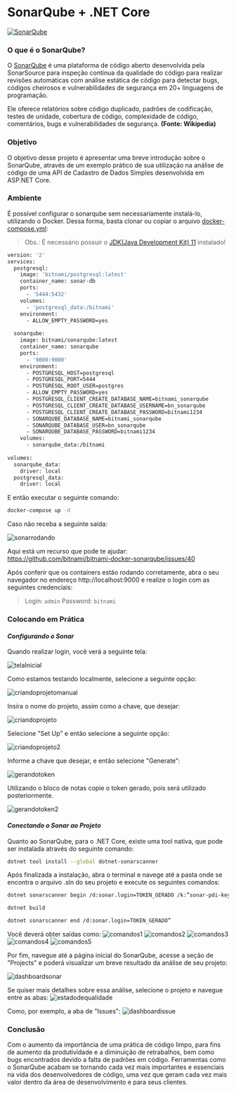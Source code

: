 # SonarQube + .NET Core

[![SonarQube](https://miro.medium.com/max/1400/1*RCowy6wN9oGxDOy7NRh8lQ.png)](https://www.sonarqube.org/)


### O que é o SonarQube?

O [SonarQube](https://www.sonarqube.org/) é uma plataforma de código aberto desenvolvida pela SonarSource para inspeção contínua da qualidade do código para realizar revisões automáticas com análise estática de código para detectar bugs, códigos cheirosos e vulnerabilidades de segurança em 20+ linguagens de programação.

Ele oferece relatórios sobre código duplicado, padrões de codificação, testes de unidade, cobertura de código, complexidade de código, comentários, bugs e vulnerabilidades de segurança. **(Fonte: Wikipedia)**


### Objetivo

O objetivo desse projeto é apresentar uma breve introdução sobre o SonarQube, através de um exemplo prático de sua utilização na análise de código de uma API de Cadastro de Dados Simples desenvolvida em ASP.NET Core.


### Ambiente

É possível configurar o sonarqube sem necessariamente instalá-lo, utilizando o Docker. Dessa forma, basta clonar ou copiar o arquivo [docker-compose.yml](https://github.com/ingridglima/sonarqube-project/blob/main/docker-compose.yml):

> Obs.: É necessário possuir o [JDK(Java Development Kit) 11](https://www.oracle.com/br/java/technologies/javase/jdk11-archive-downloads.html)  instalado!

```sh
version: '2'
services:
  postgresql:
    image: 'bitnami/postgresql:latest'
    container_name: sonar-db
    ports:
      - '5444:5432'
    volumes:
      - 'postgresql_data:/bitnami'
    environment:
      - ALLOW_EMPTY_PASSWORD=yes
      
  sonarqube:
    image: bitnami/sonarqube:latest
    container_name: sonarqube
    ports:
      - '9000:9000'
    environment:
      - POSTGRESQL_HOST=postgresql
      - POSTGRESQL_PORT=5444
      - POSTGRESQL_ROOT_USER=postgres
      - ALLOW_EMPTY_PASSWORD=yes
      - POSTGRESQL_CLIENT_CREATE_DATABASE_NAME=bitnami_sonarqube
      - POSTGRESQL_CLIENT_CREATE_DATABASE_USERNAME=bn_sonarqube
      - POSTGRESQL_CLIENT_CREATE_DATABASE_PASSWORD=bitnami1234
      - SONARQUBE_DATABASE_NAME=bitnami_sonarqube
      - SONARQUBE_DATABASE_USER=bn_sonarqube
      - SONARQUBE_DATABASE_PASSWORD=bitnami1234
    volumes:
      - sonarqube_data:/bitnami
        
volumes:
  sonarqube_data:
    driver: local
  postgresql_data:
    driver: local
```
  
E então executar o seguinte comando:
  
 ```sh
 docker-compose up -d
 ```
 
 Caso não receba a seguinte saída:
 
 ![sonarrodando](https://user-images.githubusercontent.com/95044629/143968246-5875eb20-c960-4b04-9d5b-7630260ac3e8.PNG)

Aqui está um recurso que pode te ajudar: https://github.com/bitnami/bitnami-docker-sonarqube/issues/40 
 
Após conferir que os containers estão rodando corretamente, abra o seu navegador no endereço http://localhost:9000 e realize o login com as seguintes credenciais:
 
> Login: `admin`
> Password: `bitnami`


### Colocando em Prática

#### _Configurando o Sonar_

Quando realizar login, você verá a seguinte tela:

![telaInicial](https://user-images.githubusercontent.com/95044629/143965843-09d14a97-d59a-4426-a4ab-a2e4a9603387.PNG)

Como estamos testando localmente, selecione a seguinte opção:

![criandoprojetomanual](https://user-images.githubusercontent.com/95044629/143965573-fddf216a-976a-4070-8671-a0e00f0ddbf9.PNG)

Insira o nome do projeto, assim como a chave, que desejar:

![criandoprojeto](https://user-images.githubusercontent.com/95044629/143965507-b97aae31-64d1-421b-9b53-42880374b450.PNG)

Selecione "Set Up" e então selecione a seguinte opção:

![criandoprojeto2](https://user-images.githubusercontent.com/95044629/143965534-4ed6bf62-f6af-4573-8ddb-cb4b00ed9ecd.PNG)

Informe a chave que desejar, e então selecione "Generate":

![gerandotoken](https://user-images.githubusercontent.com/95044629/143967021-a9cc4027-db10-44e5-980f-d10c357c9c30.PNG)

Utilizando o bloco de notas copie o token gerado, pois será utilizado posteriormente.

![gerandotoken2](https://user-images.githubusercontent.com/95044629/143967017-3e1e7ecc-4cf2-413b-b303-006d353385e9.PNG)

#### _Conectando o Sonar ao Projeto_

Quanto ao SonarQube, para o .NET Core, existe uma tool nativa, que pode ser instalada através do seguinte comando:

```sh
dotnet tool install --global dotnet-sonarscanner
```
Após finalizada a instalação, abra o terminal e navege até a pasta onde se encontra o arquivo .sln do seu projeto e execute os seguintes comandos:

```sh
dotnet sonarscanner begin /d:sonar.login=TOKEN_GERADO /k:”sonar-pdi-key”

dotnet build

dotnet sonarscanner end /d:sonar.login=TOKEN_GERADO”
```

Você deverá obter saídas como:
![comandos1](https://user-images.githubusercontent.com/95044629/143967922-9244c78c-810a-42ed-ba3b-816912f77ce6.PNG)
![comandos2](https://user-images.githubusercontent.com/95044629/143967920-273d5743-afb4-4056-b7e9-50b848b5b080.PNG)
![comandos3](https://user-images.githubusercontent.com/95044629/143967917-c83aba87-9be7-47a7-88d4-8bd16c041e33.PNG)
![comandos4](https://user-images.githubusercontent.com/95044629/143967924-8b62ed61-a799-4cfb-93b2-125f6e750162.PNG)
![comandos5](https://user-images.githubusercontent.com/95044629/143967923-edfc8425-b5eb-4f55-9745-d376450e9d2f.PNG)

Por fim, navegue até a página inicial do SonarQube, acesse a seção de "Projects" e poderá visualizar um breve resultado da análise de seu projeto:

![dashboardsonar](https://user-images.githubusercontent.com/95044629/143968520-39e433cb-2545-4067-98ed-8cd1d2e3e3ef.PNG)

Se quiser mais detalhes sobre essa análise, selecione o projeto e navegue entre as abas:
![estadodequalidade](https://user-images.githubusercontent.com/95044629/143968684-d572dbe7-45c9-4fa7-9c9e-89acf7f8cff5.PNG)


Como, por exemplo, a aba de "Issues":
![dashboardissue](https://user-images.githubusercontent.com/95044629/143968683-b964abf0-cc0e-40ee-8267-97c9ddaa280f.PNG)


### Conclusão

Com o aumento da importância de uma prática de código limpo, para fins de aumento da produtividade e a diminuição de retrabalhos, bem como bugs encontrados devido a
falta de padrões em código. Ferramentas como o SonarQube acabam se tornando cada vez mais importantes e essenciais na vida dos desenvolvedores de código, uma vez que geram cada vez mais valor dentro da área de desenvolvimento e para seus clientes.
